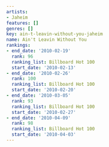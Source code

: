 ```yaml
---
artists:
- Jaheim
features: []
genres: []
key: ain-t-leavin-without-you-jaheim
name: Ain't Leavin Without You
rankings:
- end_date: '2010-02-19'
  rank: 96
  ranking_list: Billboard Hot 100
  start_date: '2010-02-13'
- end_date: '2010-02-26'
  rank: 100
  ranking_list: Billboard Hot 100
  start_date: '2010-02-20'
- end_date: '2010-03-05'
  rank: 93
  ranking_list: Billboard Hot 100
  start_date: '2010-02-27'
- end_date: '2010-04-09'
  rank: 98
  ranking_list: Billboard Hot 100
  start_date: '2010-04-03'
---
```


